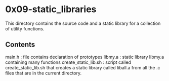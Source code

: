 # 0x09-static_libraries

This directory contains the source code and a static library for a collection of utility functions.

## Contents
main.h : file contains declaration of prototypes
libmy.a : static library libmy.a containing many functions
create_static_lib.sh : script called create_static_lib.sh that creates a static library called liball.a from all the .c files that are in the current directory.